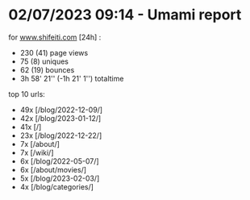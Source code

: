 # 02/07/2023 09:14 - Umami report
for www.shifeiti.com [24h] :

 - 230 (41) page views
 - 75 (8) uniques
 - 62 (19) bounces
 - 3h 58' 21'' (-1h 21' 1'') totaltime


top 10 urls:
 - 49x [/blog/2022-12-09/]
 - 42x [/blog/2023-01-12/]
 - 41x [/]
 - 23x [/blog/2022-12-22/]
 - 7x [/about/]
 - 7x [/wiki/]
 - 6x [/blog/2022-05-07/]
 - 6x [/about/movies/]
 - 5x [/blog/2023-02-03/]
 - 4x [/blog/categories/]


